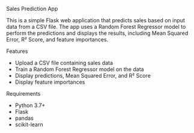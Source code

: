 Sales Prediction App

This is a simple Flask web application that predicts sales based on input data from a CSV file. The app uses a Random Forest Regressor model to perform the predictions and displays the results, including Mean Squared Error, R² Score, and feature importances.

Features

- Upload a CSV file containing sales data
- Train a Random Forest Regressor model on the data
- Display predictions, Mean Squared Error, and R² Score
- Display feature importances

Requirements

- Python 3.7+
- Flask
- pandas
- scikit-learn
